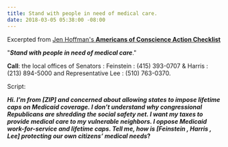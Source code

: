 ```yaml
---
title: Stand with people in need of medical care.
date: 2018-03-05 05:38:00 -08:00
---
```


Excerpted from [Jen Hoffman's **Americans of Conscience Action Checklist**](https://jenniferhofmann.com/)
 
"***Stand with people in need of medical care***."

**Call**: the local offices of Senators :
Feinstein : (415) 393-0707
 & Harris : (213) 894-5000 
and Representative Lee : (510) 763-0370.

Script: 

***Hi. I’m from [ZIP] and concerned about allowing states to impose lifetime caps on Medicaid coverage. I don’t understand why congressional Republicans are shredding the social safety net. I want my taxes to provide medical care to my vulnerable neighbors. I oppose Medicaid work-for-service and lifetime caps. Tell me, how is [*Feinstein , Harris , Lee*] protecting our own citizens’ medical needs*?**

